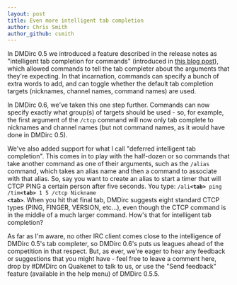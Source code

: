 ```yaml
---
layout: post
title: Even more intelligent tab completion
author: Chris Smith
author_github: csmith
---
```

In DMDirc 0.5 we introduced a feature described in the release notes as "intelligent tab completion for commands" (introduced in <a href="{% post_url 2007-08-18-introducing-intelligent-command-completion %}">this blog post</a>), which allowed commands to tell the tab completer about the arguments that they're expecting. In that incarnation, commands can specify a bunch of extra words to add, and can toggle whether the default tab completion targets (nicknames, channel names, command names) are used.

In DMDirc 0.6, we've taken this one step further. Commands can now specify exactly what group(s) of targets should be used - so, for example, the first argument of the <code>/ctcp</code> command will now only tab complete to nicknames and channel names (but not command names, as it would have done in DMDirc 0.5).

We've also added support for what I call "deferred intelligent tab completion". This comes in to play with the half-dozen or so commands that take another command as one of their arguments, such as the <code>/alias</code> command, which takes an alias name and then a command to associate with that alias. So, say you want to create an alias to start a timer that will CTCP PING a certain person after five seconds. You type: <code>/ali<strong>&lt;tab&gt;</strong> ping /tim<strong>&lt;tab&gt;</strong> 1 5 /ctcp Nickname <strong>&lt;tab&gt;</strong></code>. When you hit that final tab, DMDirc suggests eight standard CTCP types (PING, FINGER, VERSION, etc...), even though the CTCP command is in the middle of a much larger command. How's that for intelligent tab completion?

As far as I'm aware, no other IRC client comes close to the intelligence of DMDirc 0.5's tab completer, so DMDirc 0.6's puts us leagues ahead of the competition in that respect. But, as ever, we're eager to hear any feedback or suggestions that you might have - feel free to leave a comment here, drop by #DMDirc on Quakenet to talk to us, or use the "Send feedback" feature (available in the help menu) of DMDirc 0.5.5.